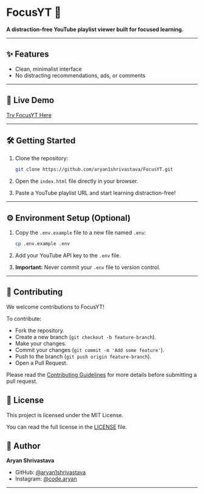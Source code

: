 # FocusYT 🎯

**A distraction-free YouTube playlist viewer built for focused learning.**

---

## ✨ Features

- Clean, minimalist interface
- No distracting recommendations, ads, or comments

---

## 🚀 Live Demo

[Try FocusYT Here](https://aryan1shrivastava.github.io/FocusYT)

---

## 🛠️ Getting Started

1. Clone the repository:

    ```bash
    git clone https://github.com/aryan1shrivastava/FocusYT.git
    ```

2. Open the `index.html` file directly in your browser.

3. Paste a YouTube playlist URL and start learning distraction-free!

---

## ⚙️ Environment Setup (Optional)

1. Copy the `.env.example` file to a new file named `.env`:

    ```bash
    cp .env.example .env
    ```

2. Add your YouTube API key to the `.env` file.

3. **Important:** Never commit your `.env` file to version control.

---

## 🤝 Contributing

We welcome contributions to FocusYT!

To contribute:

- Fork the repository.
- Create a new branch (`git checkout -b feature-branch`).
- Make your changes.
- Commit your changes (`git commit -m 'Add some feature'`).
- Push to the branch (`git push origin feature-branch`).
- Open a Pull Request.

Please read the [Contributing Guidelines](CONTRIBUTING.md) for more details before submitting a pull request.


## 📄 License

This project is licensed under the MIT License.

You can read the full license in the [LICENSE](LICENSE) file.


## 👤 Author

**Aryan Shrivastava**

- GitHub: [@aryan1shrivastava](https://github.com/aryan1shrivastava)
- Instagram: [@code.aryan](https://instagram.com/code.aryan)

---

